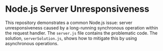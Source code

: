# Node.js Server Unresponsiveness
This repository demonstrates a common Node.js issue: server unresponsiveness caused by a long-running synchronous operation within the request handler.  The `server.js` file contains the problematic code. The solution, `serverSolution.js`, shows how to mitigate this by using asynchronous operations.